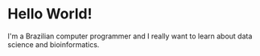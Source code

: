 # Hello World!
I'm a Brazilian computer programmer and I really want to learn about data science and bioinformatics.
